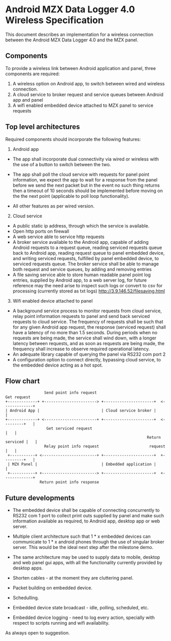 # Android MZX Data Logger 4.0 Wireless Specification

This document describes an implementation for a wireless connection between the Android MZX Data Logger 4.0 and the MZX panel.

## Components

To provide a wireless link between Android application and panel, three components are required:  

1. A wireless option on Android app, to switch between wired and wireless connection.
2. A cloud service to broker request and service queues between Android app and panel
3. A wifi enabled embedded device attached to MZX panel to service requests

## Top level architectures

Required components should incorporate the following features:  

1. Android app
* The app shall incorporate dual connectivity via wired or wireless with the use of a button to switch between the two.
* The app shall poll the cloud service with requests for panel point information, we expect the app to wait for a response from the panel before we send the next packet but in the event no such thing returns then a timeout of 10 seconds should be implemented before moving on the the next point (applicable to poll loop functionality).

* All other features as per wired version.

2. Cloud service

* A public static ip address, through which the service is available.
* Open http ports on firewall
* A web service able to service http requests
* A broker service available to the Android app, capable of adding Android requests to a request queue, reading serviced requests queue back to Android app, reading request queue to panel embedded device, and writing serviced requests, fulfilled by panel embedded device, to serviced requests queue. The broker service shall be able to manage both request and service queues, by adding and removing entries
* A file saving service able to store human readable panel point log entries, supplied by Android app, to a web server log, for future reference may the need arise to inspect such logs or convert to csv for processing (currently stored as txt logs)
http://3.9.146.52/filesaving.html

3. Wifi enabled device attached to panel

* A background service process to monitor requests from cloud service, relay point information requests to panel and send back serviced requests to cloud service. The frequency of requests shall be such that for any given Android app request, the response (serviced request) shall have a latency of no more than 1.5 seconds. During periods when no requests are being made, the service shall wind down, with a longer latency between requests, and as soon as requests are being made, the frequency shall increase to observe required operational latency.
* An adequate library capable of querying the panel via RS232 com port 2
* A configuration option to connect directly, bypassing cloud service, to the embedded device acting as a hot spot.

## Flow chart

```
                 Send point info request                              Get request
+-------------+ +-----------------------> +----------------------+  <-------------+
| Android App |                           | Cloud service broker |                |
+-------------+ <-----------------------+ +----------------------+  <---------+   |
                  Get serviced request                                        |   |
                                                              Return serviced |   |
                 Relay point info request                      request        |   |
 +-----------+ <------------------------+ +----------------------+  +---------+   |
 | MZX Panel |                            | Embedded application |                |
 +-----------+ +------------------------> +----------------------+  +-------------+
               Return point info response
```
## Future developments

* The embedded device shall be capable of connecting concurrently to RS232 com 1 port to collect print outs supplied by panel and make such information available as required, to Android app, desktop app or web server.

* Multiple client architecture such that 1 * x embedded devices can communicate to 1 * x android phones through the use of singular broker server. This would be the ideal next step after the milestone demo.

* The same architecture may be used to supply data to mobile, desktop and web panel gui apps, with all the functionality currently provided by desktop apps.

* Shorten cables - at the moment they are cluttering panel.

* Packet building on embedded device.

* Schedulling.

* Embedded device state broadcast - idle, polling, scheduled, etc.

* Embedded device logging - need to log every action, specially with respect to scripts running and wifi availability.

As always open to suggestion.
